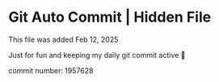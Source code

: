 # Git Auto Commit | Hidden File

This file was added Feb 12, 2025

Just for fun and keeping my daily git commit active 🤪

commit number: 1957628
